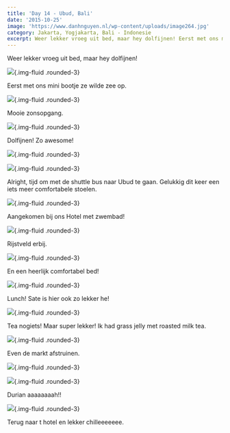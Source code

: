 ```yaml
---
title: 'Day 14 - Ubud, Bali'
date: '2015-10-25'
image: 'https://www.danhnguyen.nl/wp-content/uploads/image264.jpg'
category: Jakarta, Yogjakarta, Bali - Indonesie
excerpt: Weer lekker vroeg uit bed, maar hey dolfijnen! Eerst met ons mini bootje ze wilde zee op...
---
```


Weer lekker vroeg uit bed, maar hey dolfijnen!

![](https://www.danhnguyen.nl/wp-content/uploads/image258-1024x576.jpg){.img-fluid .rounded-3}

Eerst met ons mini bootje ze wilde zee op.

![](https://www.danhnguyen.nl/wp-content/uploads/image259-1024x576.jpg){.img-fluid .rounded-3}

Mooie zonsopgang.

![](https://www.danhnguyen.nl/wp-content/uploads/image260-1024x576.jpg){.img-fluid .rounded-3}

Dolfijnen! Zo awesome!

![](https://www.danhnguyen.nl/wp-content/uploads/image263-1024x576.jpg){.img-fluid .rounded-3}

![](https://www.danhnguyen.nl/wp-content/uploads/image262-1024x576.jpg){.img-fluid .rounded-3}

Alright, tijd om met de shuttle bus naar Ubud te gaan. Gelukkig dit keer een iets meer comfortabele stoelen.

![](https://www.danhnguyen.nl/wp-content/uploads/image264-1024x576.jpg){.img-fluid .rounded-3}

Aangekomen bij ons Hotel met zwembad!

![](https://www.danhnguyen.nl/wp-content/uploads/image265-1024x576.jpg){.img-fluid .rounded-3}

Rijstveld erbij.

![](https://www.danhnguyen.nl/wp-content/uploads/image266-1024x576.jpg){.img-fluid .rounded-3}

En een heerlijk comfortabel bed!

![](https://www.danhnguyen.nl/wp-content/uploads/image268-1024x576.jpg){.img-fluid .rounded-3}

Lunch! Sate is hier ook zo lekker he!

![](https://www.danhnguyen.nl/wp-content/uploads/image267-1024x576.jpg){.img-fluid .rounded-3}

Tea nogiets! Maar super lekker! Ik had grass jelly met roasted milk tea.

![](https://www.danhnguyen.nl/wp-content/uploads/image270-1024x576.jpg){.img-fluid .rounded-3}

Even de markt afstruinen.

![](https://www.danhnguyen.nl/wp-content/uploads/image269-1024x576.jpg){.img-fluid .rounded-3}

![](https://www.danhnguyen.nl/wp-content/uploads/image273-1024x576.jpg){.img-fluid .rounded-3}

Durian aaaaaaaah!!

![](https://www.danhnguyen.nl/wp-content/uploads/image271-1024x576.jpg){.img-fluid .rounded-3}

Terug naar t hotel en lekker chilleeeeeee.
